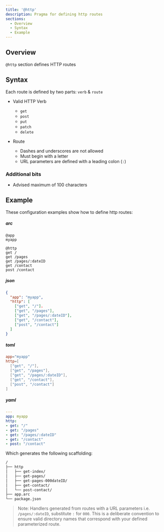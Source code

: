 ```yaml
---
title: '@http'
description: Pragma for defining http routes
sections:
  - Overview
  - Syntax
  - Example
---
```


## Overview

`@http` section defines HTTP routes

## Syntax

Each route is defined by two parts: `verb` & `route`

- Valid HTTP Verb
  - `get`
  - `post`
  - `put`
  - `patch`
  - `delete`

- Route
  - Dashes and underscores are not allowed
  - Must begin with a letter
  - URL parameters are defined with a leading colon (`:`)

### Additional bits

- Advised maximum of 100 characters

## Example

These configuration examples show how to define http routes:


<h5>arc</h5>

```arc
@app
myapp

@http
get /
get /pages
get /pages/:dateID
get /contact
post /contact
```

<h5>json</h5>

```json
{
  "app": "myapp",
  "http": [
    ["get", "/"].
    ["get", "/pages"],
    ["get", "/pages/:dateID"],
    ["get", "/contact"],
    ["post", "/contact"]
  ]
}
```

<h5>toml</h5>

```toml
app="myapp"
http=[
  ["get", "/"],
  ["get", "/pages"],
  ["get", "/pages/:dateID"],
  ["get", "/contact"],
  ["post", "/contact"]
]
```

<h5>yaml</h5>

```yaml
---
app: myapp
http:
- get: "/"
- get: "/pages"
- get: "/pages/:dateID"
- get: "/contact"
- post: "/contact"
```

Which generates the following scaffolding:

```bash
/
├── http
│   ├── get-index/
│   ├── get-pages/
│   ├── get-pages-000dateID/
│   ├── get-contact/
│   └── post-contact/
├── app.arc
└── package.json
```

> Note: Handlers generated from routes with a URL parameters i.e. `/pages/:dateID`, substitute `:` for `000`. This is a deliberate convention to ensure valid directory names that correspond with your defined parameterized route.
